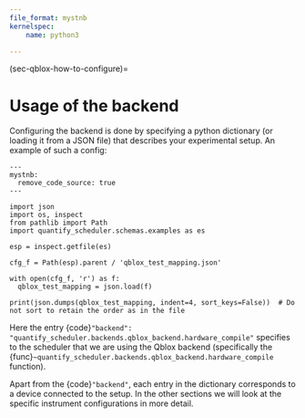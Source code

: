 ```yaml
---
file_format: mystnb
kernelspec:
    name: python3

---
```

(sec-qblox-how-to-configure)=

# Usage of the backend

Configuring the backend is done by specifying a python dictionary (or loading it from a JSON file)
that describes your experimental setup. An example of such a config:

```{code-cell} ipython3
---
mystnb:
  remove_code_source: true
---

import json
import os, inspect
from pathlib import Path
import quantify_scheduler.schemas.examples as es

esp = inspect.getfile(es)

cfg_f = Path(esp).parent / 'qblox_test_mapping.json'

with open(cfg_f, 'r') as f:
  qblox_test_mapping = json.load(f)

print(json.dumps(qblox_test_mapping, indent=4, sort_keys=False))  # Do not sort to retain the order as in the file
```

Here the entry {code}`"backend": "quantify_scheduler.backends.qblox_backend.hardware_compile"` specifies to the scheduler
that we are using the Qblox backend (specifically the {func}`~quantify_scheduler.backends.qblox_backend.hardware_compile` function).

Apart from the {code}`"backend"`, each entry in the dictionary corresponds to a device connected to the setup. In the other sections we will look at the specific instrument configurations in more detail.
